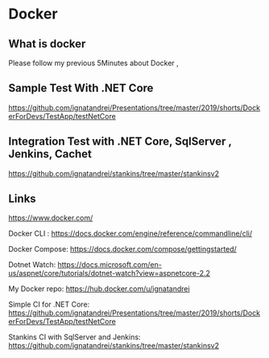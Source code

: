 # Docker
## What is docker

Please follow my previous 5Minutes about Docker , 


## Sample Test  With .NET Core

https://github.com/ignatandrei/Presentations/tree/master/2019/shorts/DockerForDevs/TestApp/testNetCore

## Integration Test with .NET Core, SqlServer , Jenkins, Cachet

https://github.com/ignatandrei/stankins/tree/master/stankinsv2

## Links

https://www.docker.com/

Docker CLI : https://docs.docker.com/engine/reference/commandline/cli/

Docker Compose: https://docs.docker.com/compose/gettingstarted/

Dotnet Watch: https://docs.microsoft.com/en-us/aspnet/core/tutorials/dotnet-watch?view=aspnetcore-2.2

My Docker repo: https://hub.docker.com/u/ignatandrei

Simple CI for .NET Core:
https://github.com/ignatandrei/Presentations/tree/master/2019/shorts/DockerForDevs/TestApp/testNetCore

Stankins CI with SqlServer and Jenkins:
https://github.com/ignatandrei/stankins/tree/master/stankinsv2


